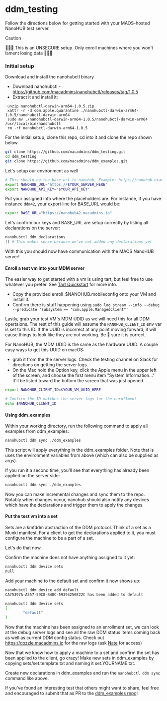 # ddm_testing

Follow the directions below for getting started with your MAOS-hosted NanoHUB test server.

> [!CAUTION]
> 🚨🚨🚨 This is an UNSECURE setup. Only enroll machines where you won't lament losing data 🚨🚨🚨

### Initial setup

Download and install the nanohubctl binary

 * Download nanohubctl - https://github.com/macadmins/nanohubctl/releases/tag/1.0.5
 * Extract it and install it:
 ```
  unzip nanohubctl-darwin-arm64-1.0.5.zip
  xattr -r -d com.apple.quarantine ./nanohubctl-darwin-arm64-1.0.5/nanohubctl-darwin-arm64
  sudo mv ./nanohubctl-darwin-arm64-1.0.5/nanohubctl-darwin-arm64 /usr/local/bin/nanohubctl
  rm -rf nanohubctl-darwin-arm64-1.0.5
 ```

For the initial setup, clone this repo, cd into it and clone the repo shown below

```bash
git clone https://github.com/macadmins/ddm_testing.git
cd ddm_testing
git clone https://github.com/macadmins/ddm_examples.git
```
Let's setup our environment as well

```bash
# This should be the base url to nanohub, Example: https://nanohub.example.com/
export NANOHUB_URL="https://$YOUR_SERVER_HERE"
export NANOHUB_API_KEY="$YOUR_API_KEY"
```

Put your assigned info where the placeholders are. For instance, if you have instance `ddm42`, your export line for BASE_URL would be:

```bash
export BASE_URL="https://nanohub42.macadmins.io"
```

Let's confirm our keys and BASE_URL are setup correctly by listing all declarations on the server:

```bash
nanohubctl ddm declarations
[] # This makes sense because we've not added any declarations yet
```

With this you should now have communication with the MAOS NanoHUB server!

#### Enroll a test vm into your MDM server

The easier way to get started with a vm is using tart, but feel free to use whatever you prefer. See [Tart Quickstart](tart_quickstart.md) for more info.

- Copy the provided enroll_$NANOHUB.mobileconfig onto your VM and install it.
- Confirm there is stuff happening using `sudo log stream --info --debug --predicate 'subsystem == "com.apple.ManagedClient"'`

Lastly, grab your test VM's MDM UDID as we will need this for all DDM opertaions. The rest of this guide will assume the `NANOHUB_CLIENT_ID` env var is set to this ID. If the UUID is incorrect at any point moving forward, it will cause things to look like they are not working. Be 💯 sure it is correct.

For NanoHUB, the MDM UDID is the same as the hardware UUID. A couple easy ways to get this UUID on macOS:

- grab it from the the server logs. Check the testing channel on Slack for directions on getting the server logs.
- On the Mac hold the Option key, click the Apple menu in the upper left of the screen, and choose the first menu item "System Information..." It'll be listed toward the bottom the screen that was just opened.

```bash
export NANOHUB_CLIENT_ID=$YOUR_VM_UUID_HERE

# Confirm the ID matches the server logs for the enrollment
echo $NANOHUB_CLIENT_ID
```

#### Using ddm_examples
Within your working directory, run the following command to apply all examples from ddm_examples:

```bash
nanohubctl ddm sync ./ddm_examples
```

This script will apply everything in the ddm_examples folder. Note that is uses the environment variables from above (which can also be supplied as args).

If you run it a second time, you'll see that everything has already been applied on the server side:

```bash
nanohubctl ddm sync ./ddm_examples
```

Now you can make incremental changes and sync them to the repo. Notably when changes occur, nanohub should also notify any devices which have the declarations and trigger them to apply the changes.

#### Put the test vm into a set

Sets are a kmfddm abstraction of the DDM protocol. Think of a set as a Munki manifest. For a client to get the declarations applied to it, you must configure the machine to be a part of a set.

Let's do that now.

Confirm the machine does not have anything assigned to it yet:

```bash
nanohubctl ddm device sets
null
```
Add your machine to the default set and confirm it now shows up:
```bash
nanohubctl ddm device add default
CA75397A-A557-59C8-B48C-59394256E22C has been added to default

nanohubctl ddm device sets
[
        "default"
]
```
Now that the machine has been assigned to an enrollment set, we can look at the debug server logs and see all the raw DDM status items coming back as well as current DDM config status. Check out https://dozzle.macadmins.io for the raw logs (ask [Nate](https://github.com/natewalck) for access)

Now that we know how to apply a machine to a set and confirm the set has been applied to the client, go crazy! Make new sets in ddm_examples by copying sets/set.template.txt and naming it set.YOURNAME.txt.

Create new declarations in ddm_examples and run the `nanohubctl ddm sync` command like above.

If you've found an interesting test that others might want to share, feel free and encouraged to submit that as PR to the [ddm_examples repo](https://github.com/macadmins/ddm_examples)!
